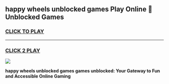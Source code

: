 
## happy wheels unblocked games Play Online 👋 Unblocked Games
<h3>
<a href="https://premium.freeplayer.one?title=happy_wheels_unblocked_games&ref=19F">CLICK TO PLAY</a></h3>
<hr>

<h3>
<a href="https://premium.freeplayer.one?title=happy_wheels_unblocked_games&ref=19F">CLICK 2 PLAY</a>
  
</h3>

<a href="https://premium.freeplayer.one?title=happy_wheels_unblocked_games&ref=19F"><img src="https://clearcache.store/games.png"></a>


**happy wheels unblocked games games unblocked: Your Gateway to Fun and Accessible Online Gaming**
